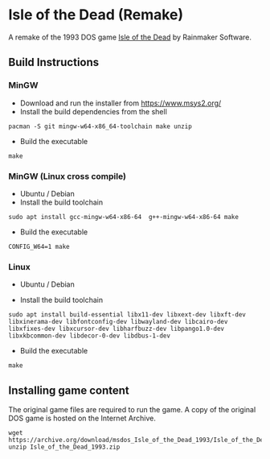 # Isle of the Dead (Remake)

A remake of the 1993 DOS game [Isle of the Dead](https://en.wikipedia.org/wiki/Isle_of_the_Dead_(video_game)) by Rainmaker Software.



## Build Instructions

### MinGW

- Download and run the installer from https://www.msys2.org/
- Install the build dependencies from the shell
``` shell
pacman -S git mingw-w64-x86_64-toolchain make unzip
```
- Build the executable
``` shell
make
```

### MinGW (Linux cross compile)
- Ubuntu / Debian
- Install the build toolchain
``` shell
sudo apt install gcc-mingw-w64-x86-64  g++-mingw-w64-x86-64 make
```

- Build the executable
``` shell
CONFIG_W64=1 make
```

### Linux

- Ubuntu / Debian

- Install the build toolchain
``` shell
sudo apt install build-essential libx11-dev libxext-dev libxft-dev libxinerama-dev libfontconfig-dev libwayland-dev libcairo-dev libxfixes-dev libxcursor-dev libharfbuzz-dev libpango1.0-dev libxkbcommon-dev libdecor-0-dev libdbus-1-dev
```
- Build the executable
``` shell
make
```

## Installing game content

The original game files are required to run the game. A copy of the original DOS game is hosted on the Internet Archive.

```
wget https://archive.org/download/msdos_Isle_of_the_Dead_1993/Isle_of_the_Dead_1993.zip
unzip Isle_of_the_Dead_1993.zip
```
